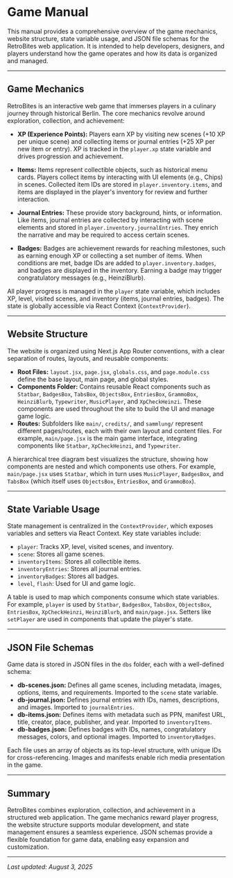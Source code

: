 # Game Manual

This manual provides a comprehensive overview of the game mechanics, website structure, state variable usage, and JSON file schemas for the RetroBites web application. It is intended to help developers, designers, and players understand how the game operates and how its data is organized and managed.

---

## Game Mechanics

RetroBites is an interactive web game that immerses players in a culinary journey through historical Berlin. The core mechanics revolve around exploration, collection, and achievement:

- **XP (Experience Points):** Players earn XP by visiting new scenes (+10 XP per unique scene) and collecting items or journal entries (+25 XP per new item or entry). XP is tracked in the `player.xp` state variable and drives progression and achievement.

- **Items:** Items represent collectible objects, such as historical menu cards. Players collect items by interacting with UI elements (e.g., Chips) in scenes. Collected item IDs are stored in `player.inventory.items`, and items are displayed in the player's inventory for review and further interaction.

- **Journal Entries:** These provide story background, hints, or information. Like items, journal entries are collected by interacting with scene elements and stored in `player.inventory.journalEntries`. They enrich the narrative and may be required to access certain scenes.

- **Badges:** Badges are achievement rewards for reaching milestones, such as earning enough XP or collecting a set number of items. When conditions are met, badge IDs are added to `player.inventory.badges`, and badges are displayed in the inventory. Earning a badge may trigger congratulatory messages (e.g., HeinziBlurb).

All player progress is managed in the `player` state variable, which includes XP, level, visited scenes, and inventory (items, journal entries, badges). The state is globally accessible via React Context (`ContextProvider`).

---

## Website Structure

The website is organized using Next.js App Router conventions, with a clear separation of routes, layouts, and reusable components:

- **Root Files:** `layout.jsx`, `page.jsx`, `globals.css`, and `page.module.css` define the base layout, main page, and global styles.
- **Components Folder:** Contains reusable React components such as `Statbar`, `BadgesBox`, `TabsBox`, `ObjectsBox`, `EntriesBox`, `GrammoBox`, `HeinziBlurb`, `Typewriter`, `MusicPlayer`, and `XpCheckHeinzi`. These components are used throughout the site to build the UI and manage game logic.
- **Routes:** Subfolders like `main/`, `credits/`, and `sammlung/` represent different pages/routes, each with their own layout and content files. For example, `main/page.jsx` is the main game interface, integrating components like `Statbar`, `XpCheckHeinzi`, and `Typewriter`.

A hierarchical tree diagram best visualizes the structure, showing how components are nested and which components use others. For example, `main/page.jsx` uses `Statbar`, which in turn uses `MusicPlayer`, `BadgesBox`, and `TabsBox` (which itself uses `ObjectsBox`, `EntriesBox`, and `GrammoBox`).

---

## State Variable Usage

State management is centralized in the `ContextProvider`, which exposes variables and setters via React Context. Key state variables include:

- `player`: Tracks XP, level, visited scenes, and inventory.
- `scene`: Stores all game scenes.
- `inventoryItems`: Stores all collectible items.
- `inventoryEntries`: Stores all journal entries.
- `inventoryBadges`: Stores all badges.
- `level`, `flash`: Used for UI and game logic.

A table is used to map which components consume which state variables. For example, `player` is used by `Statbar`, `BadgesBox`, `TabsBox`, `ObjectsBox`, `EntriesBox`, `XpCheckHeinzi`, `HeinziBlurb`, and `main/page.jsx`. Setters like `setPlayer` are used in components that update the player's state.

---

## JSON File Schemas

Game data is stored in JSON files in the `dbs` folder, each with a well-defined schema:

- **db-scenes.json:** Defines all game scenes, including metadata, images, options, items, and requirements. Imported to the `scene` state variable.
- **db-journal.json:** Defines journal entries with IDs, names, descriptions, and images. Imported to `journalEntries`.
- **db-items.json:** Defines items with metadata such as PPN, manifest URL, title, creator, place, publisher, and year. Imported to `inventoryItems`.
- **db-badges.json:** Defines badges with IDs, names, congratulatory messages, colors, and optional images. Imported to `inventoryBadges`.

Each file uses an array of objects as its top-level structure, with unique IDs for cross-referencing. Images and manifests enable rich media presentation in the game.

---

## Summary

RetroBites combines exploration, collection, and achievement in a structured web application. The game mechanics reward player progress, the website structure supports modular development, and state management ensures a seamless experience. JSON schemas provide a flexible foundation for game data, enabling easy expansion and customization.

---

_Last updated: August 3, 2025_
